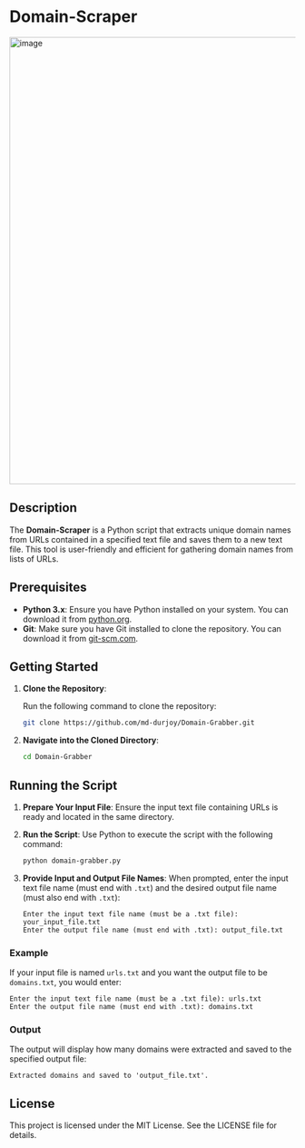 
# Domain-Scraper 

<img width="787" alt="image" src="https://github.com/user-attachments/assets/5ea977b4-39fb-47ca-8d45-5ad0f17d76fb">
 <!-- Replace with the actual path to your screenshot -->

## Description

The **Domain-Scraper** is a Python script that extracts unique domain names from URLs contained in a specified text file and saves them to a new text file. This tool is user-friendly and efficient for gathering domain names from lists of URLs.

## Prerequisites

- **Python 3.x**: Ensure you have Python installed on your system. You can download it from [python.org](https://www.python.org/downloads/).
- **Git**: Make sure you have Git installed to clone the repository. You can download it from [git-scm.com](https://git-scm.com/).

## Getting Started

1. **Clone the Repository**:

   Run the following command to clone the repository:
   ```bash
   git clone https://github.com/md-durjoy/Domain-Grabber.git
   ```

2. **Navigate into the Cloned Directory**:
   ```bash
   cd Domain-Grabber
   ```

## Running the Script
  
1. **Prepare Your Input File**:
   Ensure the input text file containing URLs is ready and located in the same directory.

2. **Run the Script**:
   Use Python to execute the script with the following command:
   ```bash
   python domain-grabber.py
   ```

3. **Provide Input and Output File Names**:
   When prompted, enter the input text file name (must end with `.txt`) and the desired output file name (must also end with `.txt`):
   ```plaintext
   Enter the input text file name (must be a .txt file): your_input_file.txt
   Enter the output file name (must end with .txt): output_file.txt
   ```

### Example

If your input file is named `urls.txt` and you want the output file to be `domains.txt`, you would enter:
```plaintext
Enter the input text file name (must be a .txt file): urls.txt
Enter the output file name (must end with .txt): domains.txt
```

### Output

The output will display how many domains were extracted and saved to the specified output file:
```plaintext
Extracted domains and saved to 'output_file.txt'.
```

## License

This project is licensed under the MIT License. See the LICENSE file for details.
